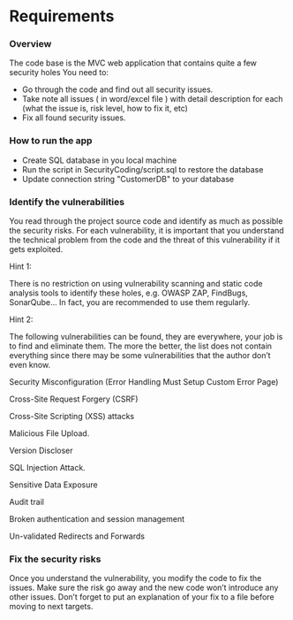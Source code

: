 # Requirements

### Overview

The code base is the MVC web application that contains quite a few security holes
You need to:
- Go through the code and find out all security issues.
- Take note all issues ( in word/excel file ) with detail description for each (what the issue is, risk level, how to fix it, etc)
- Fix all found security issues.

### How to run the app

- Create SQL database in you local machine
- Run the script in SecurityCoding/script.sql to restore the database
- Update connection string "CustomerDB" to your database

### Identify the vulnerabilities
You read through the project source code and identify as much as possible the security risks. For each vulnerability, it is important that you understand the technical problem from the code and the threat of this vulnerability if it gets exploited. 

Hint 1: 

There is no restriction on using vulnerability scanning and static code analysis tools to identify these holes, e.g. OWASP ZAP, FindBugs, SonarQube… In fact, you are recommended to use them regularly.

Hint 2: 

The following vulnerabilities can be found, they are everywhere, your job is to find and eliminate them. The more the better, the list does not contain everything since there may be some vulnerabilities that the author don’t even know.

Security Misconfiguration (Error Handling Must Setup Custom Error Page)

Cross-Site Request Forgery (CSRF)

Cross-Site Scripting (XSS) attacks

Malicious File Upload.

Version Discloser

SQL Injection Attack.

Sensitive Data Exposure

Audit trail

Broken authentication and session management

Un-validated Redirects and Forwards

### Fix the security risks 
Once you understand the vulnerability, you modify the code to fix the issues. Make sure the risk go away and the new code won’t introduce any other issues. Don’t forget to put an explanation of your fix to a file before moving to next targets.
